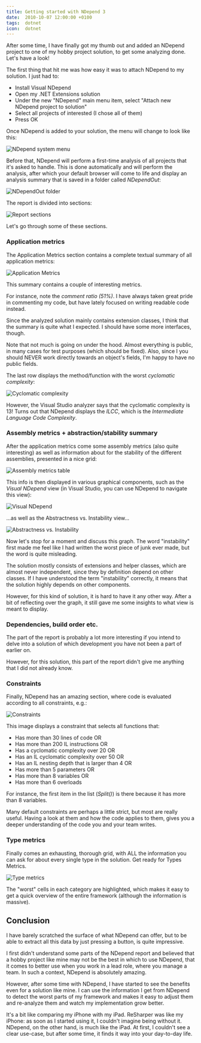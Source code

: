 ```yaml
---
title: Getting started with NDepend 3
date:  2010-10-07 12:00:00 +0100
tags:  dotnet
icon:  dotnet
---
```


After some time, I have finally got my thumb out and added an NDepend project to
one of my hobby project solution, to get some analyzing done. Let's have a look!

The first thing that hit me was how easy it was to attach NDepend to my solution.
I just had to:

- Install Visual NDepend
- Open my .NET Extensions solution
- Under the new "NDepend" main menu item, select "Attach new NDepend project to solution"
- Select all projects of interested (I chose all of them)
- Press OK

Once NDepend is added to your solution, the menu will change to look like this:

![NDepend system menu](/assets/blog/2010/101007-1.png "NDepend system menu")

Before that, NDepend will perform a first-time analysis of all projects that it's
asked to handle. This is done automatically and will perform the analysis, after
which your default browser will come to life and display an analysis summary that
is saved in a folder called *NDependOut*:

![NDependOut folder](/assets/blog/2010/101007-2.png "The generated NDependOut folder")

The report is divided into sections:

![Report sections](/assets/blog/2010/101007-3.png "The various sections of the NDepend report")

Let's go through some of these sections.


### Application metrics

The Application Metrics section contains a complete textual summary of all application metrics:

![Application Metrics](/assets/blog/2010/101007-4.png "Application Metrics summary")

This summary contains a couple of interesting metrics.

For instance, note the *comment ratio (51%)*. I have always taken great pride in
commenting my code, but have lately focused on writing readable code instead.

Since the analyzed solution mainly contains extension classes, I think that the
summary is quite what I expected. I should have some more interfaces, though.

Note that not much is going on under the hood. Almost everything is public, in
many cases for test purposes (which should be fixed). Also, since I you should
NEVER work directly towards an object's fields, I'm happy to have no public fields.

The last row displays the method/function with the worst *cyclomatic complexity*:

![Cyclomatic complexity](/assets/blog/2010/101007-5.png "The worst *cyclomatic complexity")

However, the Visual Studio analyzer says that the cyclomatic complexity is 13! Turns
out that NDepend displays the *ILCC*, which is the *Intermediate Language Code Complexity*.


### Assembly metrics + abstraction/stability summary

After the application metrics come some assembly metrics (also quite interesting)
as well as information about for the stability of the different assemblies, presented
in a nice grid:

![Assembly metrics table](/assets/blog/2010/101007-6.png "The NDepend Assembly metrics table")

This info is then displayed in various graphical components, such as the *Visual
NDepend* view (in Visual Studio, you can use NDepend to navigate this view):

![Visual NDepend](/assets/blog/2010/101007-7.png "The Visual NDepend View")

...as well as the Abstractness vs. Instability view...

![Abstractness vs. Instability](/assets/blog/2010/101007-8.png "The Abstractness vs. Instability view")

Now let's stop for a moment and discuss this graph. The word "instability" first
made me feel like I had written the worst piece of junk ever made, but the word
is quite misleading.

The solution mostly consists of extensions and helper classes, which are almost
never independent, since they by definition depend on other classes. If I have
understood the term "instability" correctly, it means that the solution highly
depends on other components.

However, for this kind of solution, it is hard to have it any other way. After a
bit of reflecting over the graph, it still gave me some insights to what view is
meant to display.


### Dependencies, build order etc.

The part of the report is probably a lot more interesting if you intend to delve
into a solution of which development you have not been a part of earlier on.

However, for this solution, this part of the report didn't give me anything that
I did not already know.


### Constraints

Finally, NDepend has an amazing section, where code is evaluated according to all
constraints, e.g.:

![Constraints](/assets/blog/2010/101007-9.png "One of the vast number of constraint summaries")

This image displays a constraint that selects all functions that:

- Has more than 30 lines of code OR
- Has more than 200 IL instructions OR
- Has a cyclomatic complexity over 20 OR
- Has an IL cyclomatic complexity over 50 OR
- Has an IL nesting depth that is larger than 4 OR
- Has more than 5 parameters OR
- Has more than 8 variables OR
- Has more than 6 overloads

For instance, the first item in the list (*Split()*) is there because it has more
than 8 variables.

Many default constraints are perhaps a little strict, but most are really useful.
Having a look at them and how the code applies to them, gives you a deeper
understanding of the code you and your team writes.


### Type metrics

Finally comes an exhausting, thorough grid, with ALL the information you can ask
for about every single type in the solution. Get ready for Types Metrics.

![Type metrics](/assets/blog/2010/101007-10.png "Type metrics")

The "worst" cells in each category are highlighted, which makes it easy to get a
quick overview of the entire framework (although the information is massive).


## Conclusion

I have barely scratched the surface of what NDepend can offer, but to be able to
extract all this data by just pressing a button, is quite impressive.

I first didn't understand some parts of the NDepend report and believed that a
hobby project like mine may not be the best in which to use NDepend, that it
comes to better use when you work in a lead role, where you manage a team. In
such a context, NDepend is absolutely amazing.

However, after some time with NDepend, I have started to see the benefits even
for a solution like mine. I can use the information I get from NDepend to detect
the worst parts of my framework and makes it easy to adjust them and re-analyze
them and watch my implementation grow better.

It's a bit like comparing my iPhone with my iPad. ReSharper was like my iPhone:
as soon as I started using it, I couldn't imagine being without it. NDepend, on
the other hand, is much like the iPad. At first, I couldn't see a clear use-case,
but after some time, it finds it way into your day-to-day life.